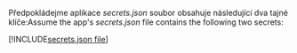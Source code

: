 <span data-ttu-id="f8c76-101">Předpokládejme aplikace *secrets.json* soubor obsahuje následující dva tajné klíče:</span><span class="sxs-lookup"><span data-stu-id="f8c76-101">Assume the app's *secrets.json* file contains the following two secrets:</span></span>

[!INCLUDE[secrets.json file](secrets-json-file.md)]
